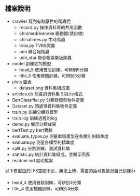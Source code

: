 ## 檔案說明
- crawler 寫到有點厭世的爬蟲們
    - record.py 操作資料庫的共用函數
    - chromedriver.exe 驅動器(請自備)
    - chinatimes.py 中時爬蟲
    - tvbs.py TVBS爬蟲
    - udn 聯合報爬蟲
    - udn_star 聯合報娛樂版爬蟲
- model 訓練完的模型
    - head_5 使用首段訓練，可辨別5分類
    - title_5 使用標題訓練，可辨別5分類
- plots 圖表
    - dataset.png 資料集組成圖
- articles.db 珍貴的資料集 SQLite格式
- BertClassifier.py 分類器模型物件定義
- Dataset.py 預處理資料集物件定義
- train.py 訓練分類器模型
- train.log 訓練過程的log
- demo.py 展示分類成果
- bertTest.py bert實驗
- evaluate_types.py 測量單個模型在各類別的精準度
- evaluate.py 測量各模型的精準度
- split.py 分割訓練、測試資料集
- statistic.py 統計資料集組成，並顯示圖表
- readme.md 說明檔案


以下模型由於LFS空間不足，無法上傳，需要的話可視情況自己訓練👍
- head_4 使用首段訓練，可辨別4分類
- title_4 使用標題訓練，可辨別4分類 